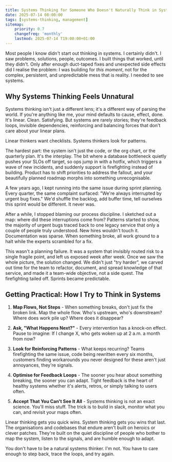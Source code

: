 ```yaml
---
title: Systems Thinking for Someone Who Doesn't Naturally Think in Systems
date: 2025-07-14 08:00:00
tags: [systems-thinking, management]
sitemap:
    priority: 0.7
    changefreq: 'monthly'
    lastmod: 2025-07-14 T19:00:00+01:00
---
```


Most people I know didn't start out thinking in systems. I certainly didn't. I saw problems, solutions, people, outcomes. I built things that worked, until they didn't. Only after enough duct-taped fixes and unexpected side effects did I realise the problem: I was building for *this moment*, not for the complex, persistent, and unpredictable mess that is reality. I needed to see systems.

## Why Systems Thinking Feels Unnatural

Systems thinking isn't just a different lens; it's a different way of parsing the world. If you're anything like me, your mind defaults to cause, effect, done. It's linear. Clean. Satisfying. But systems are rarely stories; they're feedback loops, invisible dependencies, reinforcing and balancing forces that don't care about your linear plans.

Linear thinkers want checklists. Systems thinkers look for patterns.

The hardest part: the system isn't just the code, or the org chart, or the quarterly plan. It's the interplay. The bit where a database bottleneck quietly pushes your SLOs off target, so ops jump in with a hotfix, which triggers a wave of new incidents, and suddenly support is firefighting instead of building. Product has to shift priorities to address the fallout, and your beautifully planned roadmap morphs into something unrecognisable.

A few years ago, I kept running into the same issue during sprint planning. Every quarter, the same complaint surfaced: "We're always interrupted by urgent bug fixes." We'd shuffle the backlog, add buffer time, tell ourselves this sprint would be different. It never was.

After a while, I stopped blaming our process discipline. I sketched out a map: where did these interruptions come from? Patterns started to show, the majority of urgent bugs traced back to one legacy service that only a couple of people truly understood. New hires wouldn't touch it. Documentation was sparse. When something broke, all work ground to a halt while the experts scrambled for a fix.

This wasn't a planning failure. It was a system that invisibly routed risk to a single fragile point, and left us exposed week after week. Once we saw the whole picture, the solution changed. We didn't just "try harder", we carved out time for the team to refactor, document, and spread knowledge of that service, and made it a team-wide objective, not a side quest. The firefighting tailed off. Sprints became predictable.

## Getting Practical: How I Try to Think in Systems

1. **Map Flows, Not Steps** - When something breaks, don't just fix the broken link. Map the whole flow. Who's upstream, who's downstream? Where does work pile up? Where does it disappear?

2. **Ask, "What Happens Next?"** - Every intervention has a knock-on effect. Pause to imagine: If I change X, who gets woken up at 2 a.m. a month from now?

3. **Look for Reinforcing Patterns** - What keeps recurring? Teams firefighting the same issue, code being rewritten every six months, customers finding workarounds you never designed for these aren't just annoyances, they're signals.

4. **Optimise for Feedback Loops** - The sooner you hear about something breaking, the sooner you can adapt. Tight feedback is the heart of healthy systems whether it's alerts, retros, or simply talking to users often.

5. **Accept That You Can't See It All** - Systems thinking is not an exact science. You'll miss stuff. The trick is to build in slack, monitor what you can, and revisit your maps often.

Linear thinking gets you quick wins. System thinking gets you wins that last. The organisations and codebases that endure aren't built on heroics or clever patches. They're built on the quiet discipline of people who bother to map the system, listen to the signals, and are humble enough to adapt.

You don't have to be a natural systems thinker. I'm not. You have to care enough to step back, trace the loops, and try again.
